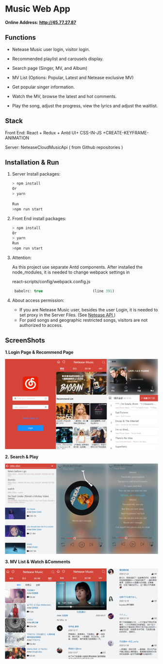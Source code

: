 # Music Web App

**Online Address: http://45.77.27.87**



## Functions

- Netease Music user login, visitor login.

- Recommended playlist  and carousels display.

- Search page (Singer, MV, and Album)

- MV List (Options: Popular, Latest and Netease exclusive MV)

- Get popular singer information.

- Watch the MV, browse the latest and hot comments.

- Play the song, adjust the progress, view the lyrics and adjust the waitlist.

  

## Stack

Front End:   React + Redux + Antd UI+ CSS-IN-JS +CREATE-KEYFRAME-ANIMATION

Server:    NeteaseCloudMusicApi ( from Github repositories )



## Installation & Run

1. Server Install packages:

   ```js
   > npm install 
   Or
   > yarn
   
   Run
   >npm run start
   ```

2. Front End  install packages:

   ```js
   > npm install 
   Or
   > yarn
   Run
   >npm run start
   ```

3. Attention: 

   As this project use separate Antd components. After installed the node_modules, it is needed to change webpack settings in 

   react-scripts/config/webpack.config.js

   ```js
    babelrc: true                       (line 391)
   ```

4. About access permission:
   + If you are Netease Music user, besides the user Login, it is needed to set proxy in the Server Files. (See [Netease API ](https://binaryify.github.io/NeteaseCloudMusicApi/#/?id=%e5%8f%af%e4%bb%a5%e4%bd%bf%e7%94%a8%e4%bb%a3%e7%90%86) )
   + For paid songs and geographic restricted songs, visitors are not authorized to access.





## ScreenShots

**1.Login Page & Recommend Page**

![Snipaste_2020-09-02_17-10-16](README.assets/Snipaste_2020-09-02_17-10-16.png)



**2. Search  & Play** 

![Snipaste_2020-09-02_17-20-56](README.assets/Snipaste_2020-09-02_17-20-56.png)



**3. MV List & Watch &Comments**

![Snipaste_2020-09-02_17-29-45](README.assets/Snipaste_2020-09-02_17-29-45.png)